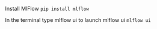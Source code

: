 Install MlFlow
```pip install mlflow```

In the terminal type mlflow ui to launch mlflow ui
```mlflow ui```  
